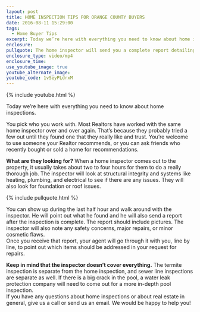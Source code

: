 ```yaml
---
layout: post
title: HOME INSPECTION TIPS FOR ORANGE COUNTY BUYERS
date: 2016-08-11 15:29:00
tags:
  - Home Buyer Tips
excerpt: Today we’re here with everything you need to know about home inspections.
enclosure:
pullquote: The home inspector will send you a complete report detailing any issues.
enclosure_type: video/mp4
enclosure_time:
use_youtube_image: true
youtube_alternate_image:
youtube_code: 1vSeyPLdrxM
---
```



{% include youtube.html %}

Today we’re here with everything you need to know about home inspections.

You pick who you work with. Most Realtors have worked with the same home inspector over and over again. That’s because they probably tried a few out until they found one that they really like and trust. You’re welcome to use someone your Realtor recommends, or you can ask friends who recently bought or sold a home for recommendations.

**What are they looking for?** When a home inspector comes out to the property, it usually takes about two to four hours for them to do a really thorough job. The inspector will look at structural integrity and systems like heating, plumbing, and electrical to see if there are any issues. They will also look for foundation or roof issues.

{% include pullquote.html %}

You can show up during the last half hour and walk around with the inspector. He will point out what he found and he will also send a report after the inspection is complete. The report should include pictures. The inspector will also note any safety concerns, major repairs, or minor cosmetic flaws.<br>Once you receive that report, your agent will go through it with you, line by line, to point out which items should be addressed in your request for repairs.

**Keep in mind that the inspector doesn’t cover everything.** The termite inspection is separate from the home inspection, and sewer line inspections are separate as well. If there is a big crack in the pool, a water leak protection company will need to come out for a more in-depth pool inspection.<br>If you have any questions about home inspections or about real estate in general, give us a call or send us an email. We would be happy to help you!